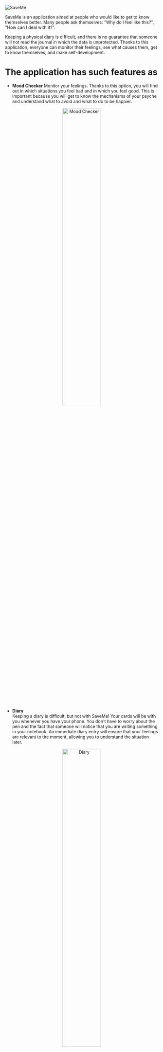 ![SaveMe](https://user-images.githubusercontent.com/41966757/111616165-de2fd480-87e1-11eb-8197-e393b8cab8f7.png)

SaveMe is an application aimed at people who would like to get to know themselves better. Many people ask themselves: "Why do I feel like this?", "How can I deal with it?". 

Keeping a physical diary is difficult, and there is no guarantee that someone will not read the journal in which the data is unprotected. Thanks to this application, everyone can monitor their feelings, see what causes them, get to know themselves, and make self-development.

# The application has such features as
- **Mood Checker**
Monitor your feelings. Thanks to this option, you will find out in which situations you feel bad and in which you feel good. This is important because you will get to know the mechanisms of your psyche and understand what to avoid and what to do to be happier.

<p align="center" width="100%">
  <img src="https://user-images.githubusercontent.com/41966757/111545046-bc990380-8775-11eb-82e9-360e8e65ae88.png" alt="Mood Checker" width="50%" />
</p>

- **Diary** <br />
Keeping a diary is difficult, but not with SaveMe! Your cards will be with you whenever you have your phone. You don't have to worry about the pen and the fact that someone will notice that you are writing something in your notebook. An immediate diary entry will ensure that your feelings are relevant to the moment, allowing you to understand the situation later.

<p align="center" width="100%">
  <img src="https://user-images.githubusercontent.com/41966757/111545360-3af5a580-8776-11eb-970f-a51c050751dc.png" alt="Diary" width="50%" />
</p>

- **Positive Cards** <br />
These are the cards that you create. You write something good about yourself that is worth remembering in difficult situations. Sometimes it's hard to think under the influence of emotions, so reach for cards that will remind you of what you need in a such moment. They will also help you work on your self-esteem.

<p align="center" width="100%">
  <img src="https://user-images.githubusercontent.com/41966757/111545576-90ca4d80-8776-11eb-85bc-ceba4fdc0b38.png" alt="Positive Cards" width="50%" />
</p>

- **Dreamcatcher** <br />
Dreamcatcher is a feature that will help you remember your dreams. It is worth analyzing them because they may make more sense than you might imagine.

<p align="center" width="100%">
  <img src="https://user-images.githubusercontent.com/41966757/111598583-aae44a00-87cf-11eb-8d74-66ad1830796e.png" alt="Dreamcatcher" width="50%" />
</p>

- **Feelings - why do I feel like that?** <br />
This option will allow you to define what and why you feel. Choose between positive or negative emotions and answer the questions in the editor. This way you will find out exactly what you feel, why you feel it, what led to it, and what you can do in this situation. These questions guide you to think about what is best for you (and/or your loved ones).

<p align="center" width="100%">
  <img src="https://user-images.githubusercontent.com/41966757/111598776-d9622500-87cf-11eb-9503-9f26f3244210.png" alt="Feelings" width="50%" />
</p>

- **Positive Things** <br />
Something good happens to us every day. Sometimes we don't see these things, which makes our lives seem gray and sad. It's all caused by the fact that we don't pay attention to the good that has happened to us. This feature will allow you to remember all that is good, making your life more enjoyable.

<p align="center" width="100%">
  <img src="https://user-images.githubusercontent.com/41966757/111598895-f991e400-87cf-11eb-96e8-7db822df966b.png" alt="Positive Things" width="50%" />
</p>

# Settings
- Tap on the current name to change it.
- Tap on the profile picture to upload a new one.
- You can change the accent color, thanks to which you will have beautiful colors of calendars and buttons.
- You can switch app language to Polish and English (works only on the simulator - probably because it isn't released on AppStore, which gives you personalized options for the app).
- You can switch the whole app to dark mode with one tap.
- Turn on notifications, which will remind you to check your frame of mind.
- If you want, you can see in formations about the app. 

<p align="center" width="100%">
  <img src="https://user-images.githubusercontent.com/41966757/111617624-a590fa80-87e3-11eb-8885-13ab4fa59fa1.png" alt="Settings" width="50%" />
</p>

# Tech
- SwiftUI
- Core Data
- UserDefaults

# Bugs
- Sometimes the dark mode doesn't change when the application is launched for the first time. After changing the value of the Dark Mode switch, there is a bug that changes the color in the SettingsView. In this situation, you should restart the application - then it works without any problems. This is likely due to the use of .environment (\.colorScheme, ...) instead of .preferredColorScheme(...). I chose the first option because the second one often didn't save the selected theme.
- Changing the language only works in the simulator - this is probably caused by the option to change the language in the settings, which is only available for applications that are downloaded through the AppStore.
- Sometimes, on a physical device, adding a positive thing through an Alert with TextField returns to the home screen, which has padding from the top for half of the screen.
- CarouselView scrolls more than one page depending on the length of the gesture.

# Informations
- This application is not a replacement for professional help - let it be an electronic diary that may help you. I am not legally responsible for improper use of the application and any damage that someone may cause to himself or others. SaveMe is not a medical application - in case of mental disorders, visit a specialist who is a wonderful person and will try to help. You can also call the helpline where you can also find help.
- The project is ended.
- To copy the information, hold the card and tap the copy button.

# Gallery - rest of the views
**Welcome View:**
<p align="center" width="100%">
  <img src="https://user-images.githubusercontent.com/41966757/111632603-efcea780-87f4-11eb-91ef-160959798681.png" alt="Welcome" width="50%" />
</p>

**Home View**
<p align="center" width="100%">
  <img src="https://user-images.githubusercontent.com/41966757/111634109-7c2d9a00-87f6-11eb-8d17-6fcc52c7b0b4.png" alt="Home" width="50%" />
</p>

**Tutorial View - 2x faster:**
<p align="center" width="100%">
  <img src="https://user-images.githubusercontent.com/41966757/111634202-94051e00-87f6-11eb-88a6-2ebb2027136b.gif" alt="Tutorial" width="50%" />
</p>

# [YouTube] Application usage video
[![SaveMeAppUsage](https://user-images.githubusercontent.com/41966757/111635050-62d91d80-87f7-11eb-9687-eebcc81e4d47.png)](http://www.youtube.com/watch?v=sgYjkqx2OGc "SaveMe")
